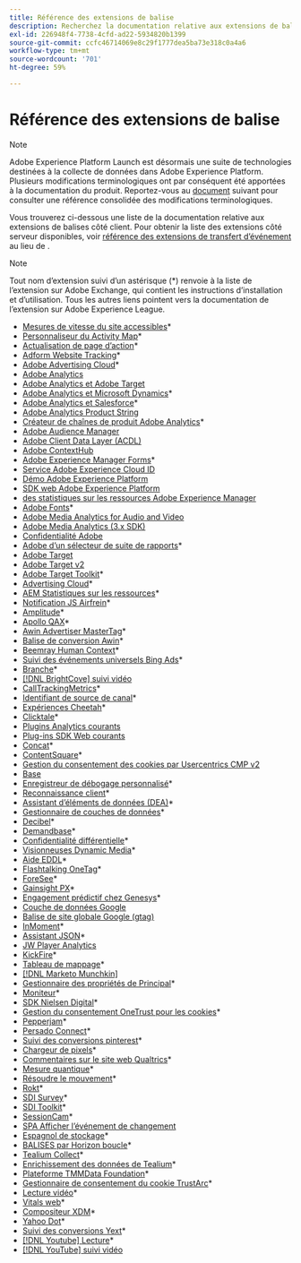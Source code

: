 ```yaml
---
title: Référence des extensions de balise
description: Recherchez la documentation relative aux extensions de balises dans Adobe Experience Platform.
exl-id: 226948f4-7738-4cfd-ad22-5934820b1399
source-git-commit: ccfc46714069e8c29f1777dea5ba73e318c0a4a6
workflow-type: tm+mt
source-wordcount: '701'
ht-degree: 59%

---
```


# Référence des extensions de balise

>[!NOTE]
>
>Adobe Experience Platform Launch est désormais une suite de technologies destinées à la collecte de données dans Adobe Experience Platform. Plusieurs modifications terminologiques ont par conséquent été apportées à la documentation du produit. Reportez-vous au [document](../../term-updates.md) suivant pour consulter une référence consolidée des modifications terminologiques.

Vous trouverez ci-dessous une liste de la documentation relative aux extensions de balises côté client. Pour obtenir la liste des extensions côté serveur disponibles, voir [référence des extensions de transfert d’événement](../server/overview.md) au lieu de .

>[!NOTE]
>
>Tout nom d’extension suivi d’un astérisque (*) renvoie à la liste de l’extension sur Adobe Exchange, qui contient les instructions d’installation et d’utilisation. Tous les autres liens pointent vers la documentation de l’extension sur Adobe Experience League.

* [Mesures de vitesse du site accessibles](https://exchange.adobe.com/apps/ec/103053)*
* [Personnaliseur du Activity Map](https://exchange.adobe.com/apps/ec/101531)*
* [Actualisation de page d’action](https://exchange.adobe.com/apps/ec/102848)*
* [Adform Website Tracking](https://exchange.adobe.com/apps/ec/103195)*
* [Adobe Advertising Cloud](https://exchange.adobe.com/apps/ec/100155)*
* [Adobe Analytics](./analytics/overview.md)
* [Adobe Analytics et Adobe Target](https://exchange.adobe.com/apps/ec/105363/*6sense-for-analytics-and-target)
* [Adobe Analytics et Microsoft Dynamics](https://exchange.adobe.com/apps/ec/102966)*
* [Adobe Analytics et Salesforce](https://exchange.adobe.com/apps/ec/101530)*
* [ Adobe Analytics Product String ](./product-string/overview.md)
* [Créateur de chaînes de produit Adobe Analytics](https://exchange.adobe.com/apps/ec/101461)*
* [Adobe Audience Manager](./audience-manager/overview.md)
* [Adobe Client Data Layer (ACDL) ](./client-data-layer/overview.md)
* [Adobe ContextHub](./contexthub/overview.md)
* [Adobe Experience Manager Forms](https://exchange.adobe.com/apps/ec/107493)*
* [Service Adobe Experience Cloud ID](./id-service/overview.md)
* [Démo Adobe Experience Platform](./platform-demo/overview.md)
* [SDK web Adobe Experience Platform](./sdk/overview.md)
* [des statistiques sur les ressources Adobe Experience Manager](./asset-insights/overview.md)
* [Adobe Fonts](https://exchange.adobe.com/apps/ec/101538)*
* [ Adobe Media Analytics for Audio and Video ](./media-analytics/overview.md)
* [Adobe Media Analytics (3.x SDK)](./media-analytics-3x/overview.md)
* [Confidentialité Adobe](./privacy/overview.md)
* [Adobe d’un sélecteur de suite de rapports](https://exchange.adobe.com/apps/ec/100640)*
* [Adobe Target](./target/overview.md)
* [Adobe Target v2](./target-v2/overview.md)
* [Adobe Target Toolkit](https://exchange.adobe.com/apps/ec/100640)*
* [Advertising Cloud](https://exchange.adobe.com/apps/ec/100640)*
* [AEM Statistiques sur les ressources](https://exchange.adobe.com/apps/ec/103406)*
* [Notification JS Airfrein](https://exchange.adobe.com/apps/ec/103342)*
* [Amplitude](https://exchange.adobe.com/apps/ec/108010)*
* [Apollo QAX](https://exchange.adobe.com/apps/ec/105068)*
* [Awin Advertiser MasterTag](https://exchange.adobe.com/apps/ec/103176)*
* [Balise de conversion Awin](https://exchange.adobe.com/apps/ec/103240)*
* [Beemray Human Context](https://exchange.adobe.com/apps/ec/101063)*
* [Suivi des événements universels Bing Ads](https://exchange.adobe.com/apps/ec/100154)*
* [Branche](https://exchange.adobe.com/apps/ec/101382)*
* [[!DNL BrightCove] suivi vidéo](./brightcove/overview.md)
* [CallTrackingMetrics](https://exchange.adobe.com/apps/ec/107695)*
* [Identifiant de source de canal](https://exchange.adobe.com/apps/ec/101412)*
* [Expériences Cheetah](https://exchange.adobe.com/apps/ec/102759)*
* [Clicktale](https://exchange.adobe.com/apps/ec/100082)*
* [Plugins Analytics courants](./plugins/overview.md)
* [Plug-ins SDK Web courants](./web-sdk-plugins/overview.md)
* [Concat](https://exchange.adobe.com/apps/ec/104690)*
* [ContentSquare](https://exchange.adobe.com/apps/ec/100364)*
* [Gestion du consentement des cookies par Usercentrics CMP v2](https://exchange.adobe.com/apps/ec/*107037)
* [Base](./core/overview.md)
* [Enregistreur de débogage personnalisé](https://exchange.adobe.com/apps/ec/104698)*
* [Reconnaissance client](https://exchange.adobe.com/apps/ec/100688)*
* [Assistant d’éléments de données (DEA)](https://exchange.adobe.com/apps/ec/101413)*
* [Gestionnaire de couches de données](https://exchange.adobe.com/apps/ec/101462)*
* [Decibel](https://exchange.adobe.com/apps/ec/100913)*
* [Demandbase](https://exchange.adobe.com/apps/ec/101605)*
* [Confidentialité différentielle](https://exchange.adobe.com/apps/ec/104535)*
* [Visionneuses Dynamic Media](https://exchange.adobe.com/apps/ec/103048)*
* [Aide EDDL](https://exchange.adobe.com/apps/ec/107691)*
* [Flashtalking OneTag](https://exchange.adobe.com/apps/ec/101392)*
* [ForeSee](https://exchange.adobe.com/apps/ec/100164)*
* [Gainsight PX](https://exchange.adobe.com/apps/ec/103343)*
* [Engagement prédictif chez Genesys](https://exchange.adobe.com/apps/ec/106148)*
* [Couche de données Google](./google-data-layer/overview.md)
* [Balise de site globale Google (gtag)](https://exchange.adobe.com/apps/ec/101437/*google-global-site-tag-gtag)
* [InMoment](https://exchange.adobe.com/apps/ec/100847)*
* [Assistant JSON](https://exchange.adobe.com/apps/ec/106449)*
* [JW Player Analytics](https://exchange.a[](https://exchange.adobe.com/apps/ec/101460/*sdi-toolkit)dobe.com/apps/ec/101523)
* [KickFire](https://exchange.adobe.com/apps/ec/101621)*
* [Tableau de mappage](https://exchange.adobe.com/apps/ec/103136)*
* [[!DNL Marketo Munchkin]](./marketo/overview.md)
* [Gestionnaire des propriétés de Principal](https://exchange.adobe.com/apps/ec/102992)*
* [Moniteur](https://exchange.adobe.com/apps/ec/106544)*
* [SDK Nielsen Digital](https://exchange.adobe.com/apps/ec/101361)*
* [Gestion du consentement OneTrust pour les cookies](https://exchange.adobe.com/apps/ec/100340)*
* [Pepperjam](https://exchange.adobe.com/apps/ec/103587)*
* [Persado Connect](https://exchange.adobe.com/apps/ec/103745)*
* [Suivi des conversions pinterest](https://exchange.adobe.com/apps/ec/100523)*
* [Chargeur de pixels](https://exchange.adobe.com/apps/ec/100152)*
* [Commentaires sur le site web Qualtrics](https://exchange.adobe.com/apps/ec/101569)*
* [Mesure quantique](https://exchange.adobe.com/apps/ec/101535)*
* [Résoudre le mouvement](https://exchange.adobe.com/apps/ec/108352)*
* [Rokt](https://exchange.adobe.com/apps/ec/107591)*
* [SDI Survey](https://exchange.adobe.com/apps/ec/102991)*
* [SDI Toolkit](https://exchange.adobe.com/apps/ec/101460)*
* [SessionCam](https://exchange.adobe.com/apps/ec/100517)*
* [SPA Afficher l’événement de changement](https://partners.adobe.com/exchangeprogram/experiencecloud/exchange.details.105867.html)
* [Espagnol de stockage](https://exchange.adobe.com/apps/ec/102990)*
* [BALISES par Horizon boucle](https://exchange.adobe.com/apps/ec/106092)*
* [Tealium Collect](https://exchange.adobe.com/apps/ec/104217)*
* [Enrichissement des données de Tealium](https://exchange.adobe.com/apps/ec/104217)*
* [Plateforme TMMData Foundation](https://exchange.adobe.com/apps/ec/100148)*
* [Gestionnaire de consentement du cookie TrustArc](https://exchange.adobe.com/apps/ec/107037)*
* [Lecture vidéo](https://exchange.adobe.com/apps/ec/108937)*
* [Vitals web](https://exchange.adobe.com/apps/ec/106769)*
* [Compositeur XDM](https://exchange.adobe.com/apps/ec/106062)*
* [Yahoo Dot](https://exchange.adobe.com/apps/ec/106062)*
* [Suivi des conversions Yext](https://exchange.adobe.com/apps/ec/103174)*
* [[!DNL Youtube] Lecture](https://exchange.adobe.com/apps/ec/103174)*
* [[!DNL YouTube] suivi vidéo](./youtube/overview.md)
